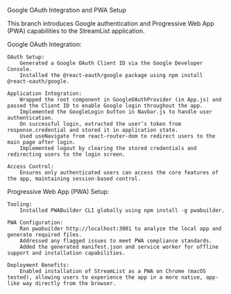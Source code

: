 Google OAuth Integration and PWA Setup

This branch introduces Google authentication and Progressive Web App (PWA) capabilities to the StreamList application.

Google OAuth Integration:
	
	OAuth Setup:
		Generated a Google OAuth Client ID via the Google Developer Console.
		Installed the @react-oauth/google package using npm install @react-oauth/google.

	Application Integration:
		Wrapped the root component in GoogleOAuthProvider (in App.js) and passed the Client ID to enable Google login throughout the app.
		Implemented the GoogleLogin button in Navbar.js to handle user authentication.
		On successful login, extracted the user’s token from response.credential and stored it in application state.
		Used useNavigate from react-router-dom to redirect users to the main page after login.
		Implemented logout by clearing the stored credentials and redirecting users to the login screen.

	Access Control:
		Ensures only authenticated users can access the core features of the app, maintaining session-based control.
	
Progressive Web App (PWA) Setup:

	Tooling:
		Installed PWABuilder CLI globally using npm install -g pwabuilder.

	PWA Configuration:
		Ran pwabuilder http://localhost:3001 to analyze the local app and generate required files.
		Addressed any flagged issues to meet PWA compliance standards.
		Added the generated manifest.json and service worker for offline support and installation capabilities.

	Deployment Benefits:
		Enabled installation of StreamList as a PWA on Chrome (macOS tested), allowing users to experience the app in a more native, app-like way directly from the browser.
